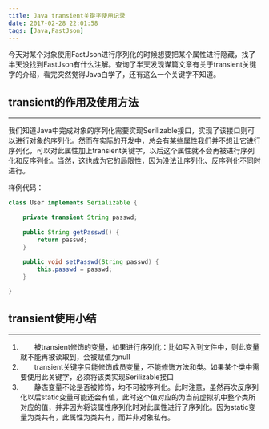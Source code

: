 ```yaml
---
title: Java transient关键字使用记录
date: 2017-02-28 22:01:58
tags: [Java,FastJson]
---
```


今天对某个对象使用FastJson进行序列化的时候想要把某个属性进行隐藏，找了半天没找到FastJson有什么注解。查询了半天发现谋篇文章有关于transient关键字的介绍，看完突然觉得Java白学了，还有这么一个关键字不知道。

## transient的作用及使用方法
---
我们知道Java中完成对象的序列化需要实现Serilizable接口，实现了该接口则可以进行对象的序列化。然而在实际的开发中，总会有某些属性我们并不想让它进行序列化，可以对此属性加上transient关键字，以后这个属性就不会再被进行序列化和反序列化。当然，这也成为它的局限性，因为没法让序列化、反序列化不同时进行。

样例代码：
```java
class User implements Serializable {

    private transient String passwd;
    
    public String getPasswd() {
        return passwd;
    }
    
    public void setPasswd(String passwd) {
        this.passwd = passwd;
    }

}
```

<!--more-->

## transient使用小结
---
1. &emsp;&emsp;被transient修饰的变量，如果进行序列化：比如写入到文件中，则此变量就不能再被读取到，会被赋值为null
2. &emsp;&emsp;transient关键字只能修饰成员变量，不能修饰方法和类。如果某个类中需要使用此关键字，必须将该类实现Serilizable接口
3. &emsp;&emsp;静态变量不论是否被修饰，均不可被序列化。此时注意，虽然再次反序列化以后static变量可能还会有值，此时这个值对应的为当前虚拟机中整个类所对应的值，并非因为将该属性序列化时对此属性进行了序列化。因为static变量为类共有，此属性为类共有，而并非对象私有。